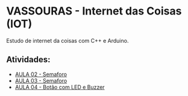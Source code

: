 # VASSOURAS - Internet das Coisas (IOT)

Estudo de internet da coisas com C++ e Arduino.

## Atividades:

* [AULA 02 - Semaforo](https://github.com/Leandro-Cardoso/Univassouras-IOT/tree/main/aula02)
* [AULA 03 - Semaforo](https://github.com/Leandro-Cardoso/Univassouras-IOT/tree/main/aula03)
* [AULA 04 - Botão com LED e Buzzer](https://github.com/Leandro-Cardoso/Univassouras-IOT/tree/main/aula04)

